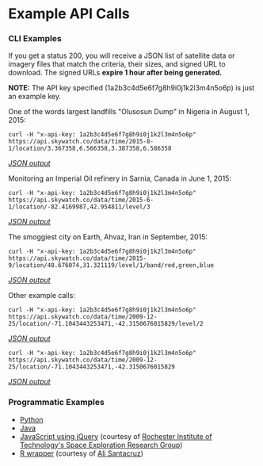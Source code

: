 # Example API Calls
### CLI Examples
If you get a status 200, you will receive a JSON list of satellite data or imagery files that match the criteria, their sizes, and signed URL to download. The signed URLs **expire 1 hour after being generated.**

**NOTE:** The API key specified (1a2b3c4d5e6f7g8h9i0j1k2l3m4n5o6p) is just an example key. 

One of the words largest landfills "Olusosun Dump" in Nigeria in August 1, 2015:

```curl -H "x-api-key: 1a2b3c4d5e6f7g8h9i0j1k2l3m4n5o6p" https://api.skywatch.co/data/time/2015-8-1/location/3.367358,6.566358,3.387358,6.586358```

*[JSON output](https://github.com/skywatchspaceapps/api/blob/master/examples/example1.json)*

Monitoring an Imperial Oil refinery in Sarnia, Canada in June 1, 2015:

```curl -H "x-api-key: 1a2b3c4d5e6f7g8h9i0j1k2l3m4n5o6p" https://api.skywatch.co/data/time/2015-6-1/location/-82.4169987,42.954811/level/3```

*[JSON output](https://github.com/skywatchspaceapps/api/blob/master/examples/example2.json)*

The smoggiest city on Earth, Ahvaz, Iran in September, 2015:

```curl -H "x-api-key: 1a2b3c4d5e6f7g8h9i0j1k2l3m4n5o6p" https://api.skywatch.co/data/time/2015-9/location/48.676074,31.321119/level/1/band/red,green,blue```

*[JSON output](https://github.com/skywatchspaceapps/api/blob/master/examples/example3.json)*

Other example calls:

```curl -H "x-api-key: 1a2b3c4d5e6f7g8h9i0j1k2l3m4n5o6p" https://api.skywatch.co/data/time/2009-12-25/location/-71.1043443253471,-42.3150676015829/level/2```

*[JSON output](https://github.com/skywatchspaceapps/api/blob/master/examples/example4.json)*

```curl -H "x-api-key: 1a2b3c4d5e6f7g8h9i0j1k2l3m4n5o6p" https://api.skywatch.co/data/time/2009-12-25/location/-71.1043443253471,-42.3150676015829```

*[JSON output](https://github.com/skywatchspaceapps/api/blob/master/examples/example5.json)*

### Programmatic Examples

* [Python](https://github.com/skywatchspaceapps/api/blob/master/examples/skywatchapi_example.py)
* [Java](https://github.com/skywatchspaceapps/api/blob/master/examples/skywatchapi_example.java)
* [JavaScript using jQuery](https://github.com/skywatchspaceapps/api/blob/master/examples/skywatchapi_example.zip) (courtesy of [Rochester Institute of Technology's Space Exploration Research Group](https://sites.sg.rit.edu/spex/))
* [R wrapper](https://github.com/amsantac/SkyWatchr) (courtesy of [Ali Santacruz](https://github.com/amsantac))
